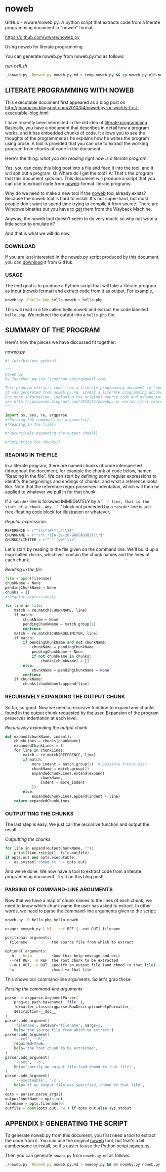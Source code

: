 # noweb

GitHub - wware/noweb.py: A python script that extracts code from a literate programming document in "noweb" format.

https://github.com/wware/noweb.py

Using noweb for literate programming.

You can generate noweb.py from noweb.py.md as follows:

*run-cell.sh*
```bash
./noweb.py -Rnoweb.py noweb.py.md > temp-noweb.py && cp noweb.py old-noweb.py && mv temp-noweb.py noweb.py && chmod +x noweb.py
```

## LITERATE PROGRAMMING WITH NOWEB

This executable document first appeared as a blog post on
http://jonaquino.blogspot.com/2010/04/nowebpy-or-worlds-first-executable-blog.html

I have recently been interested in the old idea of
[literate programming](http://en.wikipedia.org/wiki/Literate_programming).
Basically, you have a document that describes in detail how a program works, and
it has embedded chunks of code. It allows you to see the thoughts of the programmer
as he explains how he writes the program using prose. A tool is provided that you
can use to extract the working program from chunks of code in the document.

Here's the thing: *what you are reading right now is a literate program*.

Yes, you can copy this blog post into a file and feed it into the tool, and it
will spit out a program. Q: Where do I get the tool? A: That's the program that
this document spits out. This document will produce a script that you can use to
extract code from [noweb](http://en.wikipedia.org/wiki/Noweb)-format literate programs.

Why do we need to make a new tool if the [noweb](http://en.wikipedia.org/wiki/Noweb)
tool already exists? Because the noweb tool is hard to install. It's not super-hard,
but most people don't want to spend time trying to compile it from source. There
are Windows binaries but you have to [get](http://web.archive.org/web/*/http://www.literateprogramming.com/noweb/nowebinstall.html)
them from the Wayback Machine.

Anyway, the noweb tool doesn't seem to do very much, so why not write a little
script to emulate it?

And that is what we will do now.

### DOWNLOAD

If you are just interested in the noweb.py script produced by this document,
you can [download](http://github.com/JonathanAquino/noweb.py/raw/master/noweb.py) it from GitHub.

### USAGE

The end goal is to produce a Python script that will take a literate program
as input (noweb format) and extract code from it as output. For example,

```bash
noweb.py -Rhello.php hello.noweb > hello.php
```

This will read in a file called hello.noweb and extract the code labelled ``hello.php``.
We redirect the output into a ``hello.php`` file.

## SUMMARY OF THE PROGRAM

Here's how the pieces we have discussed fit together:

*noweb.py*
```python
#! /usr/bin/env python3

"""
noweb.py
By Jonathan Aquino (jonathan.aquino@gmail.com)

This program extracts code from a literate programming document in "noweb" format.
It was generated from noweb.py.md, itself a literate programming document.
For more information, including the original source code and documentation,
see http://jonaquino.blogspot.com/2010/04/nowebpy-or-worlds-first-executable-blog.html
"""

import os, sys, re, argparse
#*Parsing the command-line arguments}}
#*Reading in the file}}

#*Recursively expanding the output chunk}}

#*Outputting the chunks}}
```

### READING IN THE FILE

In a literate program, there are named chunks of code interspersed throughout
the document, for example the chunk of code below, named "Reading in the file".
We can start by defining some regular expressions to identify the beginnings and
endings of chunks, and what a reference looks like. Note that the reference regex
preserves indentation, which will then be applied to whatever we pull in for that
chunk.

If a ``*abcde*`` line is followed IMMEDIATELY by a '' ``` '' line,
that is the start of a chunk. Any '' ``` '' block not preceded by a ``*abcde*``
line is just free-floating code block for illustration or whatever.

*Regular expressions*
```python
REFERENCE = r"^(\s*)#\*(.*)\}}"
CHUNKNAME = r"^\*(.*([A-Za-z0-9äöüÄÖÜß]))\*$"
CHUNKDELIMITER = r"^```(\w*)\s+"
```

Let's start by reading in the file given on the command line. We'll build up
a map called ``chunks``, which will contain the chunk names and the lines of each chunk.

*Reading in the file*
```python
file = open(filename)
chunkName = None
pendingChunkName = None
chunks = {}
#*Regular expressions}}

for line in file:
    match = re.match(CHUNKNAME, line)
    if match:
        chunkName = None
        pendingChunkName = match.group(1)
        continue
    match = re.match(CHUNKDELIMITER, line)
    if match:
        if pendingChunkName and not chunkName:
            chunkName = pendingChunkName
            pendingChunkName = None
            if not chunkName in chunks:
                chunks[chunkName] = []
        else:
            chunkName = pendingChunkName = None
        continue
    if chunkName:
        chunks[chunkName].append(line)
```


### RECURSIVELY EXPANDING THE OUTPUT CHUNK

So far, so good. Now we need a recursive function to expand any chunks found
in the output chunk requested by the user. Expansion of the program preserves
indentation at each level.

*Recursively expanding the output chunk*
```python
def expand(chunkName, indent):
    chunkLines = chunks[chunkName]
    expandedChunkLines = []
    for line in chunkLines:
        match = re.match(REFERENCE, line)
        if match:
            more_indent = match.group(1)  # possible future use?
            chunkName = match.group(2)
            expandedChunkLines.extend(expand(
                chunkName,
                indent + more_indent
            ))
        else:
            expandedChunkLines.append(indent + line)
    return expandedChunkLines
```


### OUTPUTTING THE CHUNKS

The last step is easy. We just call the recursive function and output the result.

*Outputting the chunks*
```python
for line in expand(outputChunkName, ""):
    print(line.rstrip(), file=outfile)
if opts.out and opts.executable:
    os.system("chmod +x " + opts.out)
```

And we're done. We now have a tool to extract code from a literate programming document.
Try it on this blog post!

### PARSING OF COMMAND-LINE ARGUMENTS

Now that we have a map of chunk names to the lines of each chunk, we need to know
which chunk name the user has asked to extract. In other words, we need to parse
the command-line arguments given to the script:

```bash
noweb.py -R hello.php hello.noweb
```

```bash
usage: nmoweb.py [-h] --ref REF [--out OUT] filename

positional arguments:
  filename           the source file from which to extract

optional arguments:
  -h, --help         show this help message and exit
  --ref REF, -R REF  the root chunk to be extracted
  --out OUT, -o OUT  specify an output file (and chmod +x that file)
  -x                 chmod +x that file
```

This shows our command-line arguments. So let's grab those.

*Parsing the command-line arguments*
```python
parser = argparse.ArgumentParser(
    prog=os.path.basename(__file__),
    formatter_class=argparse.RawDescriptionHelpFormatter,
    description=__doc__
)
parser.add_argument(
    'filename', metavar='filename', nargs=1,
    help='the source file from which to extract')
parser.add_argument(
    '--ref', '-R',
    required=True,
    help='the root chunk to be extracted',
)
parser.add_argument(
    '--out', '-o',
    help='specify an output file (and chmod +x that file)',
)
parser.add_argument(
    '--exectuable', '-x',
    help='if an output file was specified, chmod +x that file',
)
opts = parser.parse_args()
outputChunkName = opts.ref
filename = opts.filename[0]
outfile = open(opts.out, 'w') if opts.out else sys.stdout
```

## APPENDIX I: GENERATING THE SCRIPT

To generate noweb.py from this document, you first need a tool to extract the
code from it. You can use the original [noweb](http://www.cs.tufts.edu/~nr/noweb/)
tool, but that's a bit cumbersome to install, so it's easier to use the
Python script [noweb.py](http://github.com/JonathanAquino/noweb.py/raw/master/noweb.py).

Then you can generate ``noweb.py`` from ``noweb.py.md`` as follows:

```bash
./noweb.py -Rnoweb.py noweb.py.md > noweby.py && mv noweby.py noweb.py && chmod +x noweb.py
```
